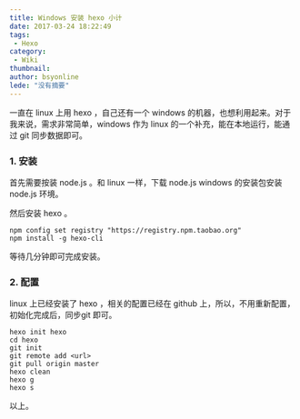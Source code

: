```yaml
---
title: Windows 安装 hexo 小计
date: 2017-03-24 18:22:49
tags:
 - Hexo
category: 
 - Wiki
thumbnail: 
author: bsyonline
lede: "没有摘要"
---
```




一直在 linux 上用 hexo ，自己还有一个 windows 的机器，也想利用起来。对于我来说，需求非常简单，windows 作为 linux 的一个补充，能在本地运行，能通过 git 同步数据即可。

<!-- more -->

### 1. 安装

首先需要按装 node.js 。和 linux 一样，下载 node.js windows 的安装包安装 node.js 环境。

然后安装 hexo 。

```
npm config set registry "https://registry.npm.taobao.org"
npm install -g hexo-cli
```

等待几分钟即可完成安装。

### 2. 配置

linux 上已经安装了 hexo ，相关的配置已经在 github 上，所以，不用重新配置，初始化完成后，同步git 即可。

```
hexo init hexo
cd hexo
git init
git remote add <url>
git pull origin master
hexo clean
hexo g
hexo s
```

以上。

